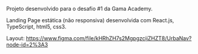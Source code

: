 Projeto desenvolvido para o desafio #1 da Gama Academy.

Landing Page estática (não responsiva) desenvolvida com React.js, TypeScript, html5, css3.

Layout: 
https://www.figma.com/file/kHRhZH7s2MgpgzcijZHZT8/UrbaNav?node-id=2%3A3
